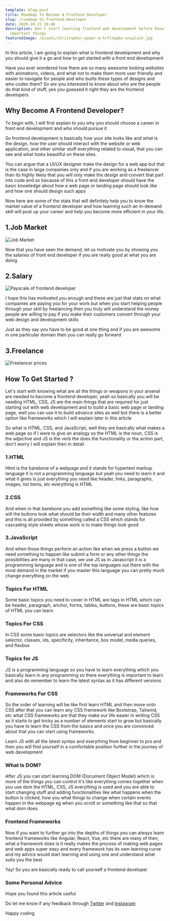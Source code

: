 ```yaml
---
template: blog-post
title: Roadmap To Become A Frontend Developer
slug: /roadmap-to-frontend-developer
date: 2020-10-23 18:46
description: Don't start learning frontend web development before knowing these
  important things
featuredImage: /assets/christopher-gower-m_hrflhgabo-unsplash.jpg
---
```

<!--StartFragment-->

In this article, I am going to explain what is frontend development and why you should give it a go and how to get started with a front end development

Have you ever wondered how there are so many awesome looking websites with animations, videos, and what not to make them more user friendly and easier to navigate for people and who builts these types of designs and who codes them? So are you interested to know about who are the people do that kind of stuff, yes you guessed it right they are the frontend developers

## Why Become A Frontend Developer?

To begin with, I will first explain to you why you should choose a career in front end development and who should pursue it

So frontend development is basically how your site looks like and what is the design, how the user should interact with the website or web application, and other similar stuff everything related to visual, that you can see and what looks beautiful on these sites.

You can argue that a UI/UX designer make the design for a web app but that is the case in large companies only and if you are working as a freelancer than its highly likely that you will only make the design and convert that part into code and so because of this a front end developer should have the basic knowledge about how a web page or landing page should look like and how one should design such apps

Now here are some of the stats that will definitely help you to know the market value of a frontend developer and how learning such an in-demand skill will post up your career and help you become more efficient in your life.

## 1.Job Market

![Job Market](/assets/indeed-frontend.png "Job Market")

Now that you have seen the demand, let us motivate you by showing you the salaries of front end developer if you are really good at what you are doing

## 2.Salary

![Payscale of frontend developer](/assets/frontend-payscale.jpg "Payscale of frontend developer")

I hope this has motivated you enough and these are just that stats on what companies are paying you for your work but when you start helping people through your skill by freelancing then you truly will understand the money people are willing to pay if you make their customers convert through your web design and development skills

Just as they say you have to be good at one thing and if you are awesome in one particular domain then you can really go forward

## 3.Freelance

![Freelancer prices](/assets/frontend-developer-salaries-freelance-rates.png "Freelance prices of frontend developers")

## How To Get Started ?

Let's start with knowing what are all the things or weapons in your arsenal are needed to become a frontend developer, yeah so basically you will be needing HTML, CSS, JS are the main things that are required for just starting out with web development and to build a basic web page or landing page, well you can use it to build advance sites as well but there is a better option like frameworks which I will explain later in this article

So what is HTML, CSS, and JavaScript, well they are basically what makes a web page so if I were to give an analogy so the HTML is the noun, CSS is the adjective and JS is the verb the does the functionality or the action part, don't worry I will explain then in detail

### 1.HTML

Html is the barebone of a webpage and it stands for hypertext markup language it is not a programming language but yeah you need to learn it and what it gives is just everything you need like header, links, paragraphs, images, list items, etc everything is HTML

### 2.CSS

And when in that barebone you add something like some styling, like how will the buttons look what should be their width and many other features and this is all provided by something called a CSS which stands for cascading style sheets whose work is to make things look good

### 3.JavaScript

And when those things perform an action like when we press a button we need something to happen like submit a form or any other things the possibilities are many in that case, we use JS as in Javascript it is a programming language and is one of the top languages out there with the most demand in the market if you master this language you can pretty much change everything on the web

### Topics For HTML

Some basic topics you need to cover in HTML are tags in HTML which can be header, paragraph, anchor, forms, tables, buttons, these are basic topics of HTML you can learn

### Topics For CSS

In CSS some basic topics are selectors like the universal and element selector, classes, ids, specificity, inheritance, box model, media queries, and flexbox

### Topics for JS

JS is a programming language so you have to learn everything which you basically learn in any programming so there everything is important to learn and also do remember to learn the latest syntax as it has different versions

### Frameworks For CSS

So the order of learning will be like first learn HTML and then move onto CSS after that you can learn any CSS framework like Bootstrap, Tailwind, etc what CSS frameworks are that they make our life easier in writing CSS as it starts to get tricky as a number of elements start to grow but basically you have to learn the CSS from the basics and once you are convinced about that you can start using frameworks.

Learn JS with all the latest syntax and everything from beginner to pro and then you will find yourself in a comfortable position further in the journey of web development

### What Is DOM?

After JS you can start learning DOM (Document Object Model) which is more of the things you can control it's like everything comes together when you use dom the HTML, CSS, JS everything is used and you are able to start changing stuff and adding functionalities like what happens when the button is clicked, how you what things to change when certain events happen in the webpage eg when you scroll or something like that so that what dom does.

### Frontend Frameworks

Now if you want to further go into the depths of things you can always learn frontend frameworks like Angular, React, Vue, etc there are many of then, what a framework does is it really makes the process of making web pages and web apps super easy and every framework has its own learning curve and my advice would start learning and using one and understand what suits you the best

Yay! So you are basically ready to call yourself a frontend developer

### Some Personal Advice

Hope you found this article useful

Do let me know if any feedback through [Twitter](https://twitter.com/kartikey_yadav7) and [Instagram](https://www.instagram.com/developers.domain/)

Happy coding